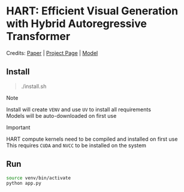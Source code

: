 # HART: Efficient Visual Generation with Hybrid Autoregressive Transformer

Credits: [Paper](https://arxiv.org/abs/2410.10812) | [Project Page](https://hanlab.mit.edu/projects/hart) | [Model](https://huggingface.co/mit-han-lab/hart-0.7b-1024px)

## Install

> ./install.sh

> [!NOTE]
> Install will create `VENV` and use `UV` to install all requirements  
> Models will be auto-downloaded on first use  

> [!IMPORTANT]
> HART compute kernels need to be compiled and installed on first use  
> This requires `CUDA` and `NVCC` to be installed on the system  

## Run

```bash
source venv/bin/activate
python app.py
```
